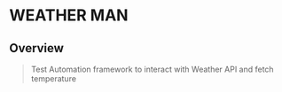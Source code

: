 # WEATHER MAN

## Overview 
>Test Automation framework to interact with Weather API and fetch temperature

